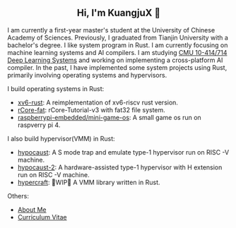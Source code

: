 <h2 align="center"> Hi, I'm KuangjuX 👋 </h2>

I am currently a first-year master's student at the University of Chinese Academy of Sciences. Previously, I graduated from Tianjin University with a bachelor's degree. I like system program in Rust. I am currently focusing on machine learning systems and AI compilers. 
I am studying [CMU 10-414/714 Deep Learning Systems](https://dlsyscourse.org/) and working on implementing a cross-platform AI compiler. 
In the past, I have implemented some system projects using Rust, primarily involving operating systems and hypervisors.

I build operating systems in Rust:  

- [xv6-rust](https://github.com/Ko-oK-OS/xv6-rust): A reimplementation of xv6-riscv rust version.  
- [rCore-fat](https://github.com/KuangjuX/rCore-fat): rCore-Tutorial-v3 with fat32 file system.  
- [raspberrypi-embedded/mini-game-os](https://github.com/raspberrypi-embedded/mini-game-os): A small game os run on raspverry pi 4.

I also build hypervisor(VMM) in Rust:  
- [hypocaust](https://github.com/KuangjuX/hypocaust): A S mode trap and emulate type-1 hypervisor run on RISC -V machine.
- [hypocaust-2](https://github.com/KuangjuX/hypocaust-2): A hardware-assisted type-1 hypervisor with H extension run on RISC -V machine.
- [hypercraft](https://github.com/KuangjuX/hypercraft): 🚧WIP🚧 A VMM library written in Rust.

Others:
- [About Me](http://kuangjux.top/)
- [Curriculum Vitae](http://kuangjux.top/files/resume.pdf)
